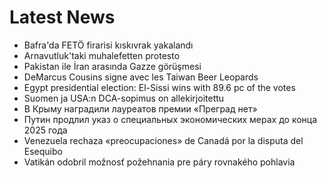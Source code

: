 # Latest News
-  Bafra'da FETÖ firarisi kıskıvrak yakalandı
-  Arnavutluk'taki muhalefetten protesto
-  Pakistan ile İran arasında Gazze görüşmesi
-  DeMarcus Cousins signe avec les Taiwan Beer Leopards
-  Egypt presidential election: El-Sissi wins with 89.6 pc of the votes
-  Suomen ja USA:n DCA-sopimus on allekirjoitettu
-  В Крыму наградили лауреатов премии «Преград нет»
-  Путин продлил указ о специальных экономических мерах до конца 2025 года
-  Venezuela rechaza «preocupaciones» de Canadá por la disputa del Esequibo
-  Vatikán odobril možnosť požehnania pre páry rovnakého pohlavia
